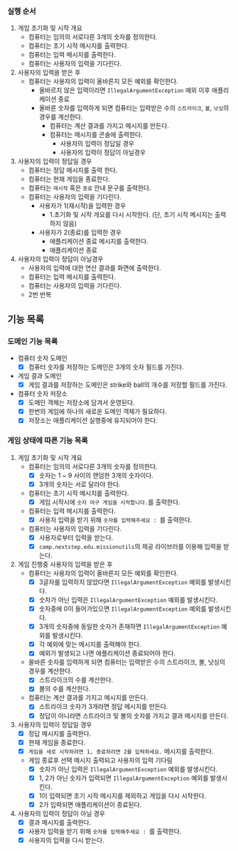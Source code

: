 ### 실행 순서

1. 게임 초기화 및 시작 개요
    - 컴퓨터는 임의의 서로다른 3개의 숫자를 정의한다.
    - 컴퓨터는 초기 시작 메시지를 출력한다.
    - 컴퓨터는 입력 메시지를 출력한다.
    - 컴퓨터는 사용자의 입력을 기다린다.
2. 사용자의 입력을 받은 후
    - 컴퓨터는 사용자의 입력이 올바른지 모든 예외를 확인한다.
        - 올바르지 않은 입력이라면 `IllegalArgumentException` 예외 이후 애플리케이션 종료
        - 올바른 숫자를 입력하게 되면 컴퓨터는 입력받은 수의 `스트라이크`, `볼`, `낫싱`의 경우를 계산한다.
            - 컴퓨터는 계산 결과를 가지고 메시지를 만든다.
            - 컴퓨터는 메시지를 콘솔에 출력한다.
                - 사용자의 입력이 정답일 경우
                - 사용자의 입력이 정답이 아닐경우
3. 사용자의 입력이 정답일 경우
    - 컴퓨터는 정답 메시지를 출력 한다.
    - 컴퓨터는 현재 게임을 종료한다.
    - 컴퓨터는 `재시작` 혹은 `종료` 안내 문구를 출력한다.
    - 컴퓨터는 사용자의 입력을 기다린다.
        - 사용자가 1(재시작)을 입력한 경우
            - 1.초기화 및 시작 개요를 다시 시작한다. (단, 초기 시작 메시지는 출력하지 않음)
        - 사용자가 2(종료)를 입력한 경우
            - 애플리케이션 종료 메시지를 출력한다.
            - 애플리케이션 종료
4. 사용자의 입력이 정답이 아닐경우
    - 사용자의 입력에 대한 연산 결과를 화면에 출력한다.
    - 컴퓨터는 입력 메시지를 출력한다.
    - 컴퓨터는 사용자의 입력을 기다린다.
    - 2번 반복

## 기능 목록

### 도메인 기능 목록

- 컴퓨터 숫자 도메인
    - [X] 컴퓨터 숫자를 저장하는 도메인은 3개의 숫자 필드를 가진다.
- 게임 결과 도메인
    - [X] 게임 결과를 저장하는 도메인은 strike와 ball의 개수를 저장할 필드를 가진다.
- 컴퓨터 숫자 저장소
    - [X] 도메인 객체는 저장소에 담겨서 운영된다.
    - [X] 한번의 게임에 하나의 새로운 도메인 객체가 필요하다.
    - [X] 저장소는 애플리케이션 실행중에 유지되어야 한다.

### 게임 상태에 따른 기능 목록

1. 게임 초기화 및 시작 개요
    - 컴퓨터는 임의의 서로다른 3개의 숫자를 정의한다.
        - [X] 숫자는 1 ~ 9 사이의 랜덤한 3개의 숫자이다.
        - [X] 3개의 숫자는 서로 달라야 한다.
    - 컴퓨터는 초기 시작 메시지를 출력한다.
        - [X] 게임 시작시에 `숫자 야구 게임을 시작합니다.`를 출력한다.
    - 컴퓨터는 입력 메시지를 출력한다.
        - [X] 사용자 입력을 받기 위해 `숫자를 입력해주세요 : `를 출력한다.
    - 컴퓨터는 사용자의 입력을 기다린다.
        - [X] 사용자로부터 입력을 받는다.
        - [X] `camp.nextstep.edu.missionutils`의 제공 라이브러를 이용해 입력을 받는다.
2. 게임 진행중 사용자의 입력을 받은 후
    - 컴퓨터는 사용자의 입력이 올바른지 모든 예외를 확인한다.
        - [X] 3글자를 입력하지 않았다면 `IllegalArgumentException` 예외를 발생시킨다.
        - [X] 숫자가 아닌 입력은 `IllegalArgumentException` 예외를 발생시킨다.
        - [X] 숫자중에 0이 들어가있으면 `IllegalArgumentException` 예외를 발생시킨다.
        - [X] 3개의 숫자중에 동일한 숫자가 존재하면 `IllegalArgumentException` 예외를 발생시킨다.
        - [X] 각 예외에 맞는 메시지를 출력해야 한다.
        - [X] 예외가 발생되고 나면 애플리케이션 종료되어야 한다.
    - 올바른 숫자를 입력하게 되면 컴퓨터는 입력받은 수의 스트라이크, 볼, 낫싱의 경우를 계산한다.
        - [X] 스트라이크의 수를 계산한다.
        - [X] 볼의 수를 계산한다.
    - 컴퓨터는 계산 결과를 가지고 메시지를 만든다.
        - [X] 스트라이크 숫자가 3개라면 정답 메시지를 만든다.
        - [X] 정답이 아니라면 스트라이크 및 볼의 숫자를 가지고 결과 메시지를 만든다.
3. 사용자의 입력이 정답일 경우
    - [X] 정답 메시지를 출력한다.
    - [X] 현재 게임을 종료한다.
    - [X] `게임을 새로 시작하려면 1, 종료하려면 2를 입력하세요.` 메시지를 출력한다.
    - 게임 종료후 선택 메시지 출력되고 사용자의 입력 기다림
        - [X] 숫자가 아닌 입력은 `IllegalArgumentException` 예외를 발생시킨다.
        - [X] 1, 2가 아닌 숫자가 입력되면 `IllegalArgumentException` 예외를 발생시킨다.
        - [X] 1이 입력되면 초기 시작 메시지를 제외하고 게임을 다시 시작한다.
        - [X] 2가 입력되면 애플리케이션이 종료된다.
4. 사용자의 입력이 정답이 아닐 경우
    - [X] 결과 메시지를 출력한다.
    - [X] 사용자 입력을 받기 위해 `숫자를 입력해주세요 : `를 출력한다.
    - [X] 사용자의 입력을 다시 받는다.
